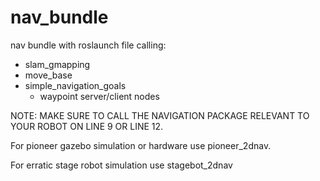 # nav_bundle
nav bundle with roslaunch file calling:
- slam_gmapping
- move_base
- simple_navigation_goals
  - waypoint server/client nodes

NOTE: MAKE SURE TO CALL THE NAVIGATION PACKAGE RELEVANT TO YOUR ROBOT ON LINE 9 OR LINE 12.

For pioneer gazebo simulation or hardware use pioneer_2dnav.

For erratic stage robot simulation use stagebot_2dnav

